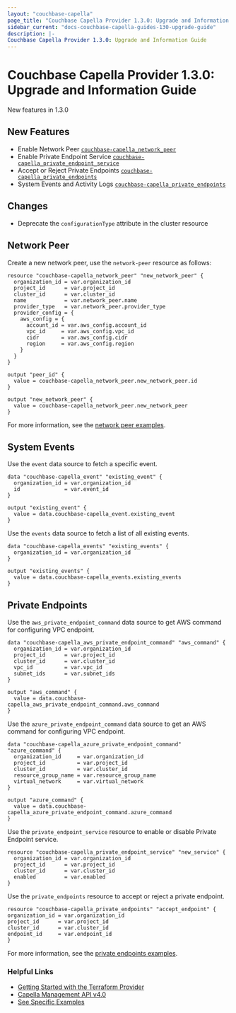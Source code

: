```yaml
---
layout: "couchbase-capella"
page_title: "Couchbase Capella Provider 1.3.0: Upgrade and Information Guide"
sidebar_current: "docs-couchbase-capella-guides-130-upgrade-guide"
description: |-
Couchbase Capella Provider 1.3.0: Upgrade and Information Guide
---
```


# Couchbase Capella Provider 1.3.0: Upgrade and Information Guide

New features in 1.3.0

## New Features

* Enable Network Peer [`couchbase-capella_network_peer`](https://registry.terraform.io/providers/couchbasecloud/couchbase-capella/latest/docs/resources/network_peer)
* Enable Private Endpoint Service [`couchbase-capella_private_endpoint_service`](https://registry.terraform.io/providers/couchbasecloud/couchbase-capella/latest/docs/resources/private_endpoint_service)
* Accept or Reject Private Endpoints [`couchbase-capella_private_endpoints`](https://registry.terraform.io/providers/couchbasecloud/couchbase-capella/latest/docs/resources/private_endpoints)
* System Events and Activity Logs [`couchbase-capella_private_endpoints`](https://registry.terraform.io/providers/couchbasecloud/couchbase-capella/latest/docs/data-sources/event)

## Changes

* Deprecate the `configurationType` attribute in the cluster resource

## Network Peer

Create a new network peer, use the `network-peer` resource as follows:
```
resource "couchbase-capella_network_peer" "new_network_peer" {
  organization_id = var.organization_id
  project_id      = var.project_id
  cluster_id      = var.cluster_id
  name            = var.network_peer.name
  provider_type   = var.network_peer.provider_type
  provider_config = {
    aws_config = {
      account_id = var.aws_config.account_id
      vpc_id     = var.aws_config.vpc_id
      cidr       = var.aws_config.cidr
      region     = var.aws_config.region
    }
  }
}
```
```
output "peer_id" {
  value = couchbase-capella_network_peer.new_network_peer.id
}
```
```
output "new_network_peer" {
  value = couchbase-capella_network_peer.new_network_peer
}
```
For more information, see the [network peer examples](https://github.com/couchbasecloud/terraform-provider-couchbase-capella/tree/main/examples/network_peer).

## System Events

Use the `event` data source to fetch a specific event.
```
data "couchbase-capella_event" "existing_event" {
  organization_id = var.organization_id
  id              = var.event_id
}
```
```
output "existing_event" {
  value = data.couchbase-capella_event.existing_event
}
```
Use the `events` data source to fetch a list of all existing events.
```
data "couchbase-capella_events" "existing_events" {
  organization_id = var.organization_id
}
```
```
output "existing_events" {
  value = data.couchbase-capella_events.existing_events
}
```

## Private Endpoints

Use the `aws_private_endpoint_command` data source to get AWS command for configuring VPC endpoint.
```
data "couchbase-capella_aws_private_endpoint_command" "aws_command" {
  organization_id = var.organization_id
  project_id      = var.project_id
  cluster_id      = var.cluster_id
  vpc_id          = var.vpc_id
  subnet_ids      = var.subnet_ids
}
```
```
output "aws_command" {
  value = data.couchbase-capella_aws_private_endpoint_command.aws_command
}
```
Use the `azure_private_endpoint_command` data source to get an AWS command for configuring VPC endpoint.
```
data "couchbase-capella_azure_private_endpoint_command" "azure_command" {
  organization_id     = var.organization_id
  project_id          = var.project_id
  cluster_id          = var.cluster_id
  resource_group_name = var.resource_group_name
  virtual_network     = var.virtual_network
}
```
```
output "azure_command" {
  value = data.couchbase-capella_azure_private_endpoint_command.azure_command
}
```
Use the `private_endpoint_service` resource to enable or disable Private Endpoint service.
```
resource "couchbase-capella_private_endpoint_service" "new_service" {
  organization_id = var.organization_id
  project_id      = var.project_id
  cluster_id      = var.cluster_id
  enabled         = var.enabled
}
```
Use the `private_endpoints` resource to accept or reject a private endpoint.
```
resource "couchbase-capella_private_endpoints" "accept_endpoint" {
organization_id = var.organization_id
project_id      = var.project_id
cluster_id      = var.cluster_id
endpoint_id     = var.endpoint_id
}
```
For more information, see the [private endpoints examples](https://github.com/couchbasecloud/terraform-provider-couchbase-capella/tree/main/examples/private_endpoints).

### Helpful Links

- [Getting Started with the Terraform Provider](https://github.com/couchbasecloud/terraform-provider-couchbase-capella/blob/master/examples/getting_started)
- [Capella Management API v4.0](https://docs.couchbase.com/cloud/management-api-reference/index.html)
- [See Specific Examples](https://github.com/couchbasecloud/terraform-provider-couchbase-capella/blob/master/examples)